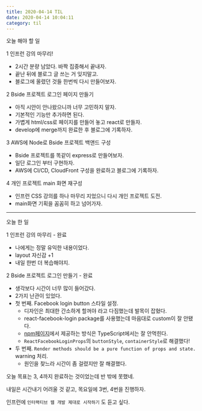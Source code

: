 ```yaml
---
title: 2020-04-14 TIL
date: 2020-04-14 10:04:11
category: til
---
```


오늘 해야 할 일

1 인프런 강의 마무리!

- 2시간 분량 남았다. 바짝 집중해서 끝내자.
- 끝난 뒤에 블로그 글 쓰는 거 잊지말고.
- 블로그에 올렸던 것들 한번씩 다시 만들어보자.

2 Bside 프로젝트 로그인 페이지 만들기

- 아직 시안이 안나왔으니까 너무 고민하지 말자.
- 기본적인 기능만 추가하면 된다.
- 가볍게 html/css로 페이지를 만들어 놓고 react로 만들자.
- develop에 merge까지 완료한 후 블로그에 기록하자.

3 AWS에 Node로 Bside 프로젝트 백앤드 구성

- Bside 프로젝트를 똑같이 express로 만들어보자.
- 일단 로그인 부터 구현하자.
- AWS에 CI/CD, CloudFront 구성을 완료하고 블로그에 기록하자.

4 개인 프로젝트 main 화면 재구성

- 인프런 CSS 강의를 하나 마무리 지었으니 다시 개인 프로젝트 도전.
- main화면 기획을 꼼꼼히 하고 넘어가자.

----

오늘 한 일

1 인프런 강의 마무리 - 완료

- 나에게는 정말 유익한 내용이었다.
- layout 자신감 +1
- 내일 한번 더 복습해야지.

2 Bside 프로젝트 로그인 만들기 - 완료

- 생각보다 시간이 너무 많이 들어갔다.
- 2가지 난관이 있었다.
- 첫 번째. Facebook login button 스타일 설정.
  - 디자인은 최대한 간소하게 할꺼야 라고 다짐했는데 발목이 잡혔다.
  - react-facebook-login package를 사용했는데 마음대로 custom이 잘 안됐다.
  - [npm페이지](https://www.npmjs.com/package/react-facebook-login#facebook-button-without-styling)에서 제공하는 방식은 TypeScript에서는 잘 안먹힌다.
  - `ReactFacebookLoginProps`의 `buttonStyle`, `containerStyle`로 해결했다!
- 두 번째. `Render methods should be a pure function of props and state.` warning 처리.
  - 원인을 찾느라 시간이 좀 걸렸지만 잘 해결했다.

오늘 목표는 3, 4까지 완료하는 것이었는데 반 밖에 못했네.

내일은 시간내기 어려울 것 같고, 목요일에 3번, 4번을 진행하자.

인프런에 `인터랙티브 웹 개발 제대로 시작하기` 도 듣고 싶다.
